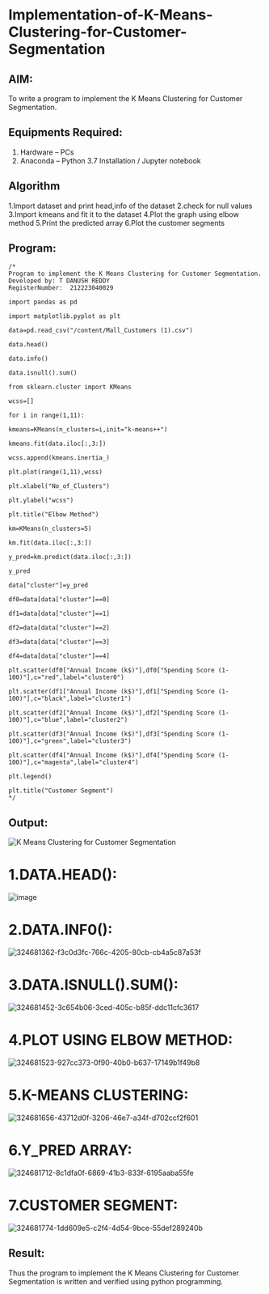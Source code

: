 # Implementation-of-K-Means-Clustering-for-Customer-Segmentation

## AIM:
To write a program to implement the K Means Clustering for Customer Segmentation.

## Equipments Required:
1. Hardware – PCs
2. Anaconda – Python 3.7 Installation / Jupyter notebook

## Algorithm
1.Import dataset and print head,info of the dataset
2.check for null values
3.Import kmeans and fit it to the dataset
4.Plot the graph using elbow method
5.Print the predicted array
6.Plot the customer segments



## Program:
```
/*
Program to implement the K Means Clustering for Customer Segmentation.
Developed by: T DANUSH REDDY
RegisterNumber:  212223040029

import pandas as pd

import matplotlib.pyplot as plt

data=pd.read_csv("/content/Mall_Customers (1).csv")

data.head()

data.info()

data.isnull().sum()

from sklearn.cluster import KMeans

wcss=[]

for i in range(1,11):

kmeans=KMeans(n_clusters=i,init="k-means++")

kmeans.fit(data.iloc[:,3:])

wcss.append(kmeans.inertia_)

plt.plot(range(1,11),wcss)

plt.xlabel("No_of_Clusters")

plt.ylabel("wcss")

plt.title("Elbow Method")

km=KMeans(n_clusters=5)

km.fit(data.iloc[:,3:])

y_pred=km.predict(data.iloc[:,3:])

y_pred

data["cluster"]=y_pred

df0=data[data["cluster"]==0]

df1=data[data["cluster"]==1]

df2=data[data["cluster"]==2]

df3=data[data["cluster"]==3]

df4=data[data["cluster"]==4]

plt.scatter(df0["Annual Income (k$)"],df0["Spending Score (1-100)"],c="red",label="cluster0")

plt.scatter(df1["Annual Income (k$)"],df1["Spending Score (1-100)"],c="black",label="cluster1")

plt.scatter(df2["Annual Income (k$)"],df2["Spending Score (1-100)"],c="blue",label="cluster2")

plt.scatter(df3["Annual Income (k$)"],df3["Spending Score (1-100)"],c="green",label="cluster3")

plt.scatter(df4["Annual Income (k$)"],df4["Spending Score (1-100)"],c="magenta",label="cluster4")

plt.legend()

plt.title("Customer Segment")
*/
```

## Output:
![K Means Clustering for Customer Segmentation](sam.png)
# 1.DATA.HEAD():
![image](https://github.com/danushreddy7/Implementation-of-K-Means-Clustering-for-Customer-Segmentation/assets/149035740/09497799-17ac-423b-8499-f00b0a32d065)
# 2.DATA.INF0():
![324681362-f3c0d3fc-766c-4205-80cb-cb4a5c87a53f](https://github.com/danushreddy7/Implementation-of-K-Means-Clustering-for-Customer-Segmentation/assets/149035740/eb4fa8b7-871d-4285-8fdc-99247b89b681)
# 3.DATA.ISNULL().SUM():
![324681452-3c654b06-3ced-405c-b85f-ddc11cfc3617](https://github.com/danushreddy7/Implementation-of-K-Means-Clustering-for-Customer-Segmentation/assets/149035740/5230d5a0-d4b6-41d3-8d27-afdf30647428)
# 4.PLOT USING ELBOW METHOD:
![324681523-927cc373-0f90-40b0-b637-17149b1f49b8](https://github.com/danushreddy7/Implementation-of-K-Means-Clustering-for-Customer-Segmentation/assets/149035740/9fce0aaf-615c-43a9-8d1c-5f3a72d9898e)
# 5.K-MEANS CLUSTERING:
![324681656-43712d0f-3206-46e7-a34f-d702ccf2f601](https://github.com/danushreddy7/Implementation-of-K-Means-Clustering-for-Customer-Segmentation/assets/149035740/f13c7b8d-9ccc-4bf0-b0ec-1347eb5a9009)
# 6.Y_PRED ARRAY:

![324681712-8c1dfa0f-6869-41b3-833f-6195aaba55fe](https://github.com/danushreddy7/Implementation-of-K-Means-Clustering-for-Customer-Segmentation/assets/149035740/9de80234-3048-4ca6-8eec-b55849b3e294)
# 7.CUSTOMER SEGMENT:

![324681774-1dd609e5-c2f4-4d54-9bce-55def289240b](https://github.com/danushreddy7/Implementation-of-K-Means-Clustering-for-Customer-Segmentation/assets/149035740/3e9e6e70-a81a-4634-9b20-256ae2ba709f)




## Result:
Thus the program to implement the K Means Clustering for Customer Segmentation is written and verified using python programming.

